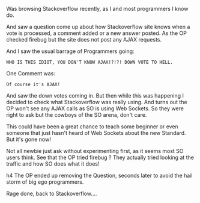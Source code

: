 Was browsing Stackoverflow recently, as I and most programmers I know do.

And saw a question come up about how Stackoverflow site knows when a vote is processed, a comment added or a new answer posted. As the OP checked firebug but the site does not post any AJAX requests.

And I saw the usual barrage of Programmers going:

	WHO IS THIS IDIOT, YOU DON'T KNOW AJAX!?!?! DOWN VOTE TO HELL.

One Comment was:

	Of course it's AJAX!

And saw the down votes coming in. But then while this was happening I decided to check what Stackoverflow was really using. And turns out the OP won't see any AJAX calls as SO is using Web Sockets. So they were right to ask but the cowboys of the SO arena, don't care.

This could have been a great chance to teach some beginner or even someone that just hasn't heard of Web Sockets about the new Standard. But it's gone now!

Not all newbie just ask without experimenting first, as it seems most SO users think. See that the OP tried firebug ? They actually tried looking at the traffic and how SO does what it does!

h4 The OP ended up removing the Question, seconds later to avoid the hail storm of big ego programmers.

Rage done, back to Stackoverflow....

